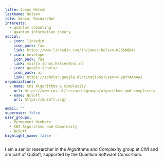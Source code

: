 ```yaml
---
title: Jonas Helsen
lastname: Helsen
role: Senior Researcher
interests:
  - quantum computing
  - quantum information theory
social:
  - icon: linkedin
    icon_pack: fas
    link: https://www.linkedin.com/in/jonas-helsen-026506b4/
  - icon: envelope
    icon_pack: fas
    link: mailto:jonas.helsen@cwi.nl
  - icon: google-scholar
    icon_pack: ai
    link: https://scholar.google.nl/citations?user=vFyaYYAAAAAJ
organizations:
  - name: CWI Algorithms & Complexity
    url: https://www.cwi.nl/research/groups/algorithms-and-complexity
  - name: QuSoft
    url: https://qusoft.org/

email: ""
superuser: false
user_groups:
  - Permanent Members
  - CWI Algorithms and Complexity
  - QuSoft
highlight_name: false
---
```


I am a senior researcher in the Algorithms and Complexity group at CWI and am part of QuSoft, supported by the Quantum Software Consortium.
